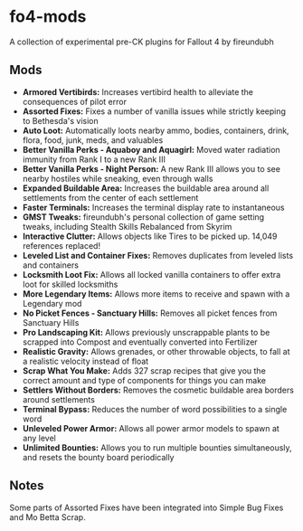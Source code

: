 # fo4-mods

A collection of experimental pre-CK plugins for Fallout 4 by fireundubh

## Mods

* **Armored Vertibirds:** Increases vertibird health to alleviate the consequences of pilot error
* **Assorted Fixes:** Fixes a number of vanilla issues while strictly keeping to Bethesda's vision
* **Auto Loot:** Automatically loots nearby ammo, bodies, containers, drink, flora, food, junk, meds, and valuables
* **Better Vanilla Perks - Aquaboy and Aquagirl:** Moved water radiation immunity from Rank I to a new Rank III
* **Better Vanilla Perks - Night Person:** A new Rank III allows you to see nearby hostiles while sneaking, even through walls
* **Expanded Buildable Area:** Increases the buildable area around all settlements from the center of each settlement
* **Faster Terminals:** Increases the terminal display rate to instantaneous
* **GMST Tweaks:** fireundubh's personal collection of game setting tweaks, including Stealth Skills Rebalanced from Skyrim
* **Interactive Clutter:** Allows objects like Tires to be picked up. 14,049 references replaced!
* **Leveled List and Container Fixes:** Removes duplicates from leveled lists and containers
* **Locksmith Loot Fix:** Allows all locked vanilla containers to offer extra loot for skilled locksmiths
* **More Legendary Items:** Allows more items to receive and spawn with a Legendary mod
* **No Picket Fences - Sanctuary Hills:** Removes all picket fences from Sanctuary Hills
* **Pro Landscaping Kit:** Allows previously unscrappable plants to be scrapped into Compost and eventually converted into Fertilizer
* **Realistic Gravity:** Allows grenades, or other throwable objects, to fall at a realistic velocity instead of float
* **Scrap What You Make:** Adds 327 scrap recipes that give you the correct amount and type of components for things you can make
* **Settlers Without Borders:** Removes the cosmetic buildable area borders around settlements
* **Terminal Bypass:** Reduces the number of word possibilities to a single word
* **Unleveled Power Armor:** Allows all power armor models to spawn at any level
* **Unlimited Bounties:** Allows you to run multiple bounties simultaneously, and resets the bounty board periodically

## Notes

Some parts of Assorted Fixes have been integrated into Simple Bug Fixes and Mo Betta Scrap.